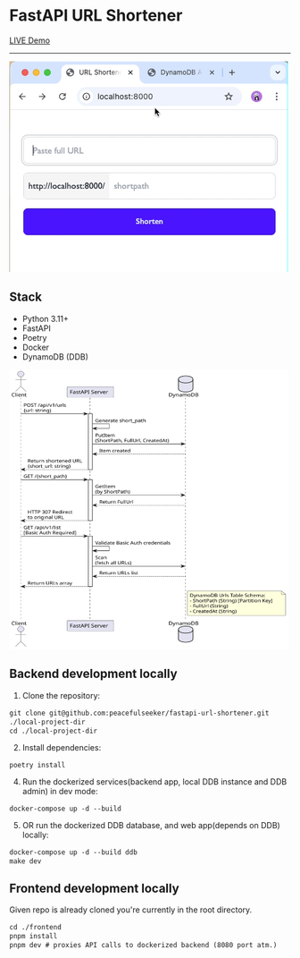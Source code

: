 # FastAPI URL Shortener
[LIVE Demo](https://shortenurl.fly.dev/)
___
<img src="./demo/preview.gif" alt="preview">

## Stack
- Python 3.11+
- FastAPI
- Poetry
- Docker
- DynamoDB (DDB)

<img src="./demo/schema.svg" alt="schema" width="500" height="500">


## Backend development locally
1. Clone the repository:
```shell
git clone git@github.com:peacefulseeker/fastapi-url-shortener.git ./local-project-dir
cd ./local-project-dir
```

2. Install dependencies:
```shell
poetry install
```

4. Run the dockerized services(backend app, local DDB instance and DDB admin) in dev mode:
```shell
docker-compose up -d --build
```

5. OR run the dockerized DDB database, and web app(depends on DDB) locally:
```shell
docker-compose up -d --build ddb
make dev
```

## Frontend development locally
Given repo is already cloned you're currently in the root directory.
```shell
cd ./frontend
pnpm install
pnpm dev # proxies API calls to dockerized backend (8080 port atm.)
```
